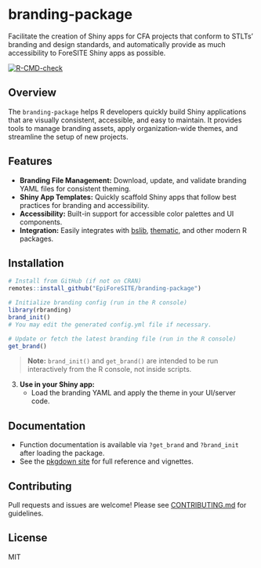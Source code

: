 # branding-package

Facilitate the creation of Shiny apps for CFA projects that conform to STLTs’ branding and design standards, and automatically provide as much accessibility to ForeSITE Shiny apps as possible.

<!-- badges: start -->
  [![R-CMD-check](https://github.com/EpiForeSITE/branding-package/actions/workflows/R-CMD-check.yaml/badge.svg)](https://github.com/EpiForeSITE/branding-package/actions/workflows/R-CMD-check.yaml)
  <!-- badges: end -->

## Overview

The `branding-package` helps R developers quickly build Shiny applications that are visually consistent, accessible, and easy to maintain. It provides tools to manage branding assets, apply organization-wide themes, and streamline the setup of new projects.

## Features
- **Branding File Management:** Download, update, and validate branding YAML files for consistent theming.
- **Shiny App Templates:** Quickly scaffold Shiny apps that follow best practices for branding and accessibility.
- **Accessibility:** Built-in support for accessible color palettes and UI components.
- **Integration:** Easily integrates with [bslib](https://rstudio.github.io/bslib/), [thematic](https://rstudio.github.io/thematic/), and other modern R packages.

## Installation

```r
# Install from GitHub (if not on CRAN)
remotes::install_github("EpiForeSITE/branding-package")

# Initialize branding config (run in the R console)
library(rbranding)
brand_init()
# You may edit the generated config.yml file if necessary.

# Update or fetch the latest branding file (run in the R console)
get_brand()

```

> **Note:** `brand_init()` and `get_brand()` are intended to be run interactively from the R console, not inside scripts.

3. **Use in your Shiny app:**
   - Load the branding YAML and apply the theme in your UI/server code.



## Documentation
- Function documentation is available via `?get_brand` and `?brand_init` after loading the package.
- See the [pkgdown site](https://EpiForeSITE.github.io/branding-package/) for full reference and vignettes.

## Contributing
Pull requests and issues are welcome! Please see [CONTRIBUTING.md](CONTRIBUTING.md) for guidelines.

## License
MIT

